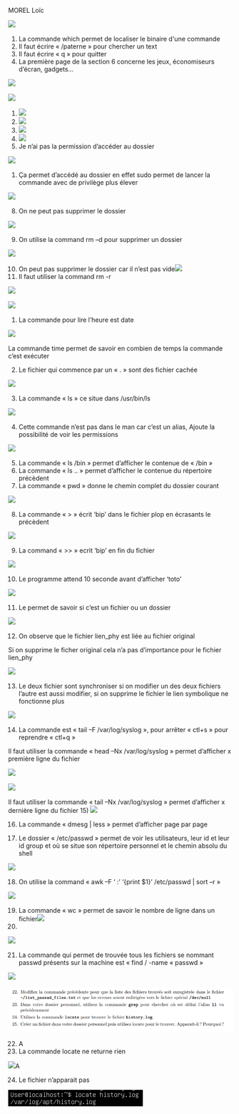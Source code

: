 ﻿MOREL Loïc

![](./image/Aspose.Words.e3d5cc18-ac28-4f0b-b9c8-be250add7ed4.001.png)

1) La commande which permet de localiser le binaire d'une commande
1) Il faut écrire « /paterne » pour chercher un text
1) Il faut écrire « q » pour quitter
1) La première page de la section 6 concerne les jeux, économiseurs d’écran, gadgets...

![](./image/Aspose.Words.e3d5cc18-ac28-4f0b-b9c8-be250add7ed4.002.png)








![](./image/Aspose.Words.e3d5cc18-ac28-4f0b-b9c8-be250add7ed4.003.png)

1) ![](./image/Aspose.Words.e3d5cc18-ac28-4f0b-b9c8-be250add7ed4.004.png)
1) ![](./image/Aspose.Words.e3d5cc18-ac28-4f0b-b9c8-be250add7ed4.005.png)
1) ![](./image/Aspose.Words.e3d5cc18-ac28-4f0b-b9c8-be250add7ed4.006.png)
1) ![](./image/Aspose.Words.e3d5cc18-ac28-4f0b-b9c8-be250add7ed4.007.png)
1) Je n’ai pas la permission d’accéder au dossier

![](./image/Aspose.Words.e3d5cc18-ac28-4f0b-b9c8-be250add7ed4.008.png)

1) Ça permet d’accédé au dossier en effet sudo permet de lancer la commande avec de privilège plus élever

![](./image/Aspose.Words.e3d5cc18-ac28-4f0b-b9c8-be250add7ed4.009.png)

8) On ne peut pas supprimer le dossier 

![](./image/Aspose.Words.e3d5cc18-ac28-4f0b-b9c8-be250add7ed4.010.png)


9) On utilise la command rm –d pour supprimer un dossier

![](./image/Aspose.Words.e3d5cc18-ac28-4f0b-b9c8-be250add7ed4.011.png)

10) On peut pas supprimer le dossier car il n’est pas vide![](./image/Aspose.Words.e3d5cc18-ac28-4f0b-b9c8-be250add7ed4.012.png)
11) Il faut utiliser la command rm -r

![](./image/Aspose.Words.e3d5cc18-ac28-4f0b-b9c8-be250add7ed4.013.png)

![](./image/Aspose.Words.e3d5cc18-ac28-4f0b-b9c8-be250add7ed4.014.png)

1) La commande pour lire l’heure est date

![](./image/Aspose.Words.e3d5cc18-ac28-4f0b-b9c8-be250add7ed4.015.png)

La commande time permet de savoir en combien de temps la commande c’est exécuter

2) Le fichier qui commence par un « . » sont des fichier cachée

![](./image/Aspose.Words.e3d5cc18-ac28-4f0b-b9c8-be250add7ed4.016.png)

3) La commande « ls » ce situe dans /usr/bin/ls

![](./image/Aspose.Words.e3d5cc18-ac28-4f0b-b9c8-be250add7ed4.017.png)







4) Cette commande n’est pas dans le man car c’est un alias, Ajoute la possibilité de voir les permissions

![](./image/Aspose.Words.e3d5cc18-ac28-4f0b-b9c8-be250add7ed4.018.png)

5) La commande « ls /bin » permet d’afficher le contenue de « /bin »
6) La commande « ls .. » permet d’afficher le contenue du répertoire précèdent
7) La commande « pwd » donne le chemin complet du dossier courant

![](./image/Aspose.Words.e3d5cc18-ac28-4f0b-b9c8-be250add7ed4.019.png)

8) La commande « > » écrit ‘bip’ dans le fichier plop en écrasants le précèdent

![](./image/Aspose.Words.e3d5cc18-ac28-4f0b-b9c8-be250add7ed4.020.png)

9) La command « >> » ecrit ‘bip’ en fin du fichier

![](./image/Aspose.Words.e3d5cc18-ac28-4f0b-b9c8-be250add7ed4.021.png)

10) Le programme attend 10 seconde avant d’afficher ‘toto’

![](./image/Aspose.Words.e3d5cc18-ac28-4f0b-b9c8-be250add7ed4.022.png)

11) Le permet de savoir si c’est un fichier ou un dossier

![](./image/Aspose.Words.e3d5cc18-ac28-4f0b-b9c8-be250add7ed4.023.png)

12) On observe que le fichier lien\_phy est liée au fichier original

Si on supprime le ficher original cela n’a pas d’importance pour le fichier lien\_phy

![](./image/Aspose.Words.e3d5cc18-ac28-4f0b-b9c8-be250add7ed4.024.png)









13) Le deux fichier sont synchroniser si on modifier un des deux fichiers l’autre est aussi modifier, si on supprime le fichier le lien symbolique ne fonctionne plus

![](./image/Aspose.Words.e3d5cc18-ac28-4f0b-b9c8-be250add7ed4.025.png)

14) La commande est « tail –F /var/log/syslog », pour arrêter « ctl+s » pour reprendre « ctl+q »

Il faut utiliser la commande « head –Nx /var/log/syslog » permet d’afficher x première ligne du fichier

![](./image/Aspose.Words.e3d5cc18-ac28-4f0b-b9c8-be250add7ed4.026.png)

![](./image/Aspose.Words.e3d5cc18-ac28-4f0b-b9c8-be250add7ed4.027.png)

Il faut utiliser la commande « tail –Nx /var/log/syslog » permet d’afficher x dernière ligne du fichier
15) 
![](./image/Aspose.Words.e3d5cc18-ac28-4f0b-b9c8-be250add7ed4.028.png)

16) La commande « dmesg | less » permet d’afficher page par page













17) Le dossier « /etc/passwd » permet de voir les utilisateurs, leur id et leur id group et où se situe son répertoire personnel et le chemin absolu du shell

![](./image/Aspose.Words.e3d5cc18-ac28-4f0b-b9c8-be250add7ed4.029.png)





















18) On utilise la command « awk –F ‘ :’ ‘{print $1}’ /etc/passwd | sort –r » 

![](./image/Aspose.Words.e3d5cc18-ac28-4f0b-b9c8-be250add7ed4.030.png)

19) La commande « wc » permet de savoir le nombre de ligne dans un fichier![](./image/Aspose.Words.e3d5cc18-ac28-4f0b-b9c8-be250add7ed4.031.png)
20) 
![](./image/Aspose.Words.e3d5cc18-ac28-4f0b-b9c8-be250add7ed4.032.png)













21) La commande qui permet de trouvée tous les fichiers se nommant passwd présents sur la machine est « find / -name « passwd »

![](./image/Aspose.Words.e3d5cc18-ac28-4f0b-b9c8-be250add7ed4.033.png)

![](./image/Aspose.Words.e3d5cc18-ac28-4f0b-b9c8-be250add7ed4.050.png)

22) A
23) La commande locate ne returne rien

![](./image/Aspose.Words.e3d5cc18-ac28-4f0b-b9c8-be250add7ed4.034.png)A

24) Le fichier n’apparait pas

![](./image/Aspose.Words.e3d5cc18-ac28-4f0b-b9c8-be250add7ed4.035.png)

